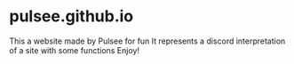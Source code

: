 # pulsee.github.io

This a website made by Pulsee for fun
It represents a discord interpretation of a site with some functions
Enjoy!
